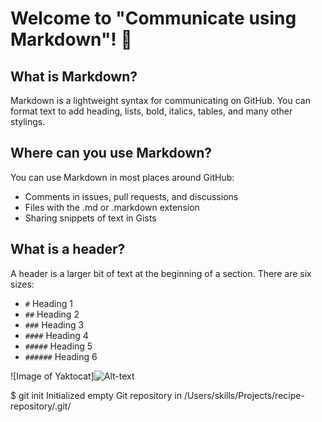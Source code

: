 # Welcome to "Communicate using Markdown"! 👋

## What is Markdown?
Markdown is a lightweight syntax for communicating on GitHub. You can format text to add heading, lists, bold, italics, tables, and many other stylings.

## Where can you use Markdown?
You can use Markdown in most places around GitHub:
- Comments in issues, pull requests, and discussions
- Files with the .md or .markdown extension
- Sharing snippets of text in Gists

## What is a header?
A header is a larger bit of text at the beginning of a section. There are six sizes:
- `#` Heading 1
- `##` Heading 2
- `###` Heading 3
- `####` Heading 4
- `#####` Heading 5
- `######` Heading 6

![Image of Yaktocat]![Alt-text](URL-de-la-imagen)


$ git init
Initialized empty Git repository in /Users/skills/Projects/recipe-repository/.git/
